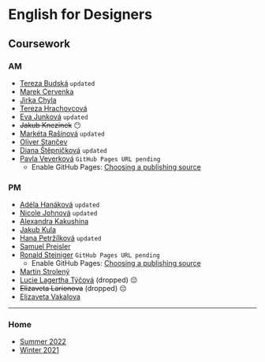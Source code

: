 # English for Designers
## Coursework

### AM

- [Tereza Budská](https://tebri11.github.io/en-for-designers/07-homepage/) `updated`
- [Marek Cervenka](https://black2589.github.io/en-for-designers/)
- [Jirka Chyla](https://quidoo.github.io/english_for_designers/07-homepage/)
- [Tereza Hrachovcová](https://hrachovcovat.github.io/english/homepage)
- [Eva Junková](https://evajunkova.github.io/english-for-designers/07-homepage/) `updated`
- ~~Jakub Knezinek~~ 😶
- [Markéta Rašínová](https://marketrasinova.github.io/english-for-designers/07-homepage/) `updated`
- [Oliver Stančev](https://oliverstancev.github.io/english-for-designers/07-Homepage/)
- [Diana Štěpničková](https://dijajana.github.io/english-for-designers/) `updated`
- [Pavla Veverková](https://github.com/Pavla-vev/en-for-designers/blob/main/07-homepage/index.md) `GitHub Pages URL pending`
  - Enable GitHub Pages: [Choosing a publishing source](https://docs.github.com/en/pages/getting-started-with-github-pages/configuring-a-publishing-source-for-your-github-pages-site)

### PM

- [Adéla Hanáková](https://adehan.github.io/english-for-designers/07-homepage/) `updated`
- [Nicole Johnová](https://nicooljohn.github.io/english-for-designers/) `updated`
- [Alexandra Kakushina](https://AlexandraKak.github.io/english-for-designers//07-homepage/)
- [Jakub Kula](https://jakub-kula.github.io/english-for-designers/)
- [Hana Petržílková](https://petrzilkovah.github.io/english-for-designers/) `updated`
- [Samuel Preisler](https://preislerdesign.github.io/english-for-designers/07-homepage/)
- [Ronald Steiniger](https://github.com/RonaldRonno/english-for-designers/blob/main/07-homepage/index.md) `GitHub Pages URL pending`
  - Enable GitHub Pages: [Choosing a publishing source](https://docs.github.com/en/pages/getting-started-with-github-pages/configuring-a-publishing-source-for-your-github-pages-site)
- [Martin Strolený](https://martinstroleny.github.io/english-for-designers/07-homepage/)
- [Lucie Lagertha Týčová](https://lussytea.github.io/english-for-designers/07-homepage/) (dropped) 😔
- ~~Elizaveta Larionova~~ (dropped) 😔
- [Elizaveta Vakalova](https://errorjpg.github.io/english-for-designers/07-homepage/)

- - -

### Home

- [Summer 2022](https://github.com/jgagne/ajovt4-ls22-vskk)
- [Winter 2021](https://github.com/jgagne/ajovt3-zs21-vskk)

